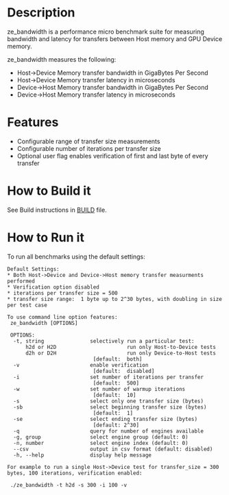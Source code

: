 # Description
ze_bandwidth is a performance micro benchmark suite for measuring bandwidth and latency 
for transfers between Host memory and GPU Device memory.

ze_bandwidth measures the following:
* Host->Device Memory transfer bandwidth in GigaBytes Per Second 
* Host->Device Memory transfer latency in microseconds
* Device->Host Memory transfer bandwidth in GigaBytes Per Second
* Device->Host Memory transfer latency in microseconds

# Features
* Configurable range of transfer size measurements
* Configurable number of iterations per transfer size
* Optional user flag enables verification of first and last byte of every transfer
  
# How to Build it
See Build instructions in [BUILD](../BUILD.md) file.

# How to Run it
To run all benchmarks using the default settings: 
```
Default Settings:
* Both Host->Device and Device->Host memory transfer measurments performed
* Verification option disabled
* iterations per transfer size = 500
* transfer size range:  1 byte up to 2^30 bytes, with doubling in size per test case

To use command line option features:
 ze_bandwidth [OPTIONS]

 OPTIONS:
  -t, string               selectively run a particular test:
      h2d or H2D                       run only Host-to-Device tests
      d2h or D2H                       run only Device-to-Host tests
                            [default:  both]
  -v                       enable verification
                            [default:  disabled]
  -i                       set number of iterations per transfer
                            [default:  500]
  -w                       set number of warmup iterations
                            [default:  10]
  -s                       select only one transfer size (bytes)
  -sb                      select beginning transfer size (bytes)
                            [default:  1]
  -se                      select ending transfer size (bytes)
                            [default: 2^30]
  -q                       query for number of engines available
  -g, group                select engine group (default: 0)
  -n, number               select engine index (default: 0)
  --csv                    output in csv format (default: disabled)
  -h, --help               display help message

For example to run a single Host->Device test for transfer_size = 300 bytes, 100 iterations, verification enabled:

 ./ze_bandwidth -t h2d -s 300 -i 100 -v

